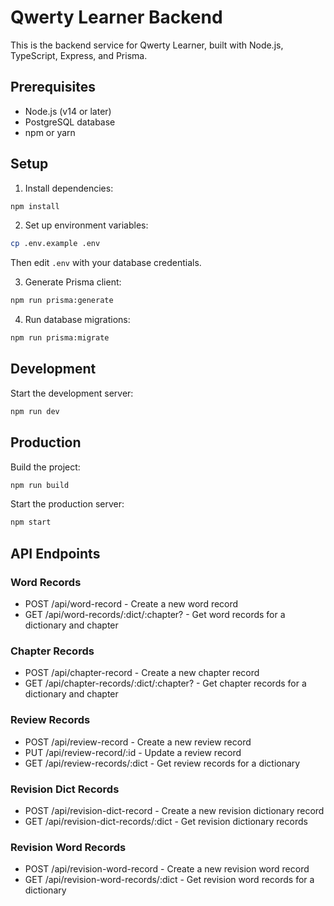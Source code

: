 # Qwerty Learner Backend

This is the backend service for Qwerty Learner, built with Node.js, TypeScript, Express, and Prisma.

## Prerequisites

- Node.js (v14 or later)
- PostgreSQL database
- npm or yarn

## Setup

1. Install dependencies:

```bash
npm install
```

2. Set up environment variables:

```bash
cp .env.example .env
```

Then edit `.env` with your database credentials.

3. Generate Prisma client:

```bash
npm run prisma:generate
```

4. Run database migrations:

```bash
npm run prisma:migrate
```

## Development

Start the development server:

```bash
npm run dev
```

## Production

Build the project:

```bash
npm run build
```

Start the production server:

```bash
npm start
```

## API Endpoints

### Word Records

- POST /api/word-record - Create a new word record
- GET /api/word-records/:dict/:chapter? - Get word records for a dictionary and chapter

### Chapter Records

- POST /api/chapter-record - Create a new chapter record
- GET /api/chapter-records/:dict/:chapter? - Get chapter records for a dictionary and chapter

### Review Records

- POST /api/review-record - Create a new review record
- PUT /api/review-record/:id - Update a review record
- GET /api/review-records/:dict - Get review records for a dictionary

### Revision Dict Records

- POST /api/revision-dict-record - Create a new revision dictionary record
- GET /api/revision-dict-records/:dict - Get revision dictionary records

### Revision Word Records

- POST /api/revision-word-record - Create a new revision word record
- GET /api/revision-word-records/:dict - Get revision word records for a dictionary
